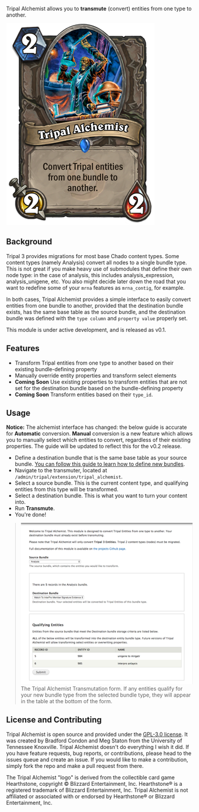 Tripal Alchemist allows you to **transmute** (convert) entities from one type to another.

![Tripal Alchemist Hearthstone Card](docs/img/Tripal_Alchemist_hearthstone_logo.png)

## Background 

Tripal 3 provides migrations for most base Chado content types.  Some content types (namely Analysis) convert all nodes to a single bundle type.  This is not great if you make heavy use of submodules that define their own node type: in the case of analysis, this includes analysis_expression, analysis_unigene, etc.  You also might decide later down the road that you want to redefine some of your `mrna` features as `mrna_contig`, for example.

In both cases, Tripal Alchemist provides a simple interface to easily convert entities from one bundle to another, provided that the destination bundle exists, has the same base table as the source bundle, and the destination bundle was defined with the `type column` and `property value` properly set.

This module is under active development, and is released as v0.1.

## Features

* Transform Tripal entities from one type to another based on their existing bundle-defining property
* Manually override entity properties and transform select elements
* **Coming Soon** Use existing properties to transform entities that are not set for the destination bundle based on the bundle-defining property
* **Coming Soon** Transform entities based on their `type_id`.


## Usage
**Notice:** The alchemist interface has changed: the below guide is accurate for **Automatic** conversion.  **Manual** conversion is a new feature which allows you to manually select which entities to convert, regardless of their existing properties.  The guide will be updated to reflect this for the v0.2 release.


* Define a destination bundle that is the same base table as your source bundle.  [You can follow this guide to learn how to define new bundles](docs/defining_a_new_bundle.md).  
* Navigate to the transmuter, located at `/admin/tripal/extension/tripal_alchemist`.
* Select a source bundle.  This is the current content type, and qualifying entities from this type will be transformed.
* Select a destination bundle.  This is what you want to turn your content into.
* Run **Transmute**.
* You're done!

>![The Tripal Alchemist Transmutation form](docs/img/tripal_alchemist_screen_1.png)
> The Tripal Alchemist Transmutation form.  If any entities qualify for your new bundle type from the selected bundle type, they will appear in the table at the bottom of the form.

## License and Contributing

Tripal Alchemist is open source and provided under the [GPL-3.0 license](https://github.com/statonlab/tripal_alchemist/blob/master/LICENSE).  It was created by Bradford Condon and Meg Staton from the University of Tennessee Knoxville.  Tripal Alchemist doesn't do everything I wish it did.  If you have feature requests, bug reports, or contributions, please head to the issues queue and create an issue.  If you would like to make a contribution, simply fork the repo and make a pull request from there.

The Tripal Alchemist "logo" is derived from the collectible card game Hearthstone, copyright © Blizzard Entertainment, Inc. Hearthstone® is a registered trademark of Blizzard Entertainment, Inc. Tripal Alchemist is not affiliated or associated with or endorsed by Hearthstone® or Blizzard Entertainment, Inc.
